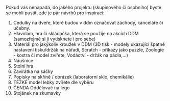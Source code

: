 Pokud vás nenapadá, do jakého projektu (skupinového či osobního) byste se mohli pustit, zde je pár návrhů pro inspiraci:

  1. Cedulky na dveře, které budou v ddm označovat záchody, kanceláře či učebny.
  2. Hlavolam, hra či skládačka, která se použije na akcích DDM (samozřejmě si ji vytisknete i pro sebe)
  3. Materiál pro jakýkoliv kroužek v DDM (3D tisk - modely ukazující špatné nastavení tisku/držák na nářadí, Scratch - příkazy jako puzzle, Zoologie - kostra či model zvířete, Vodáctví - držák na pádla,...)
  4. Náušnice
  5. Stolní hra
  6. Zavírátka na sáčky
  7. Popisky na skříně / obrázek (laboratorní sklo, chemikálie)
  8. TĚŽKÉ model lebky zvířete dle výběru
  9. ČENDA Oddělovač na lego
  10. Stojánek na zkumavky
  
  
  

